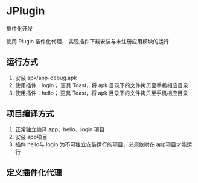# JPlugin
 插件化开发

使用 Plugin 插件化代理，
实现插件下载安装与未注册应用模块的运行

## 运行方式

1. 安装 apk/app-debug.apk
2. 使用插件：login； 更具 Toast，将 apk 目录下的文件拷贝至手机相应目录
3. 使用插件：hello； 更具 Toast，将 apk 目录下的文件拷贝至手机相应目录

## 项目编译方式

1. 正常独立编译 app、hello、login 项目
2. 安装 app项目
3. 插件 hello与 login 为不可独立安装运行的项目，必须依附在 app项目才能运行

## 定义插件化代理


